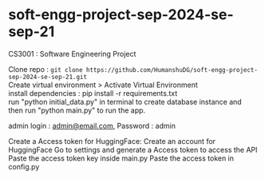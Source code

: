 # soft-engg-project-sep-2024-se-sep-21

CS3001 : Software Engineering Project

Clone repo : `git clone https://github.com/HumanshuDG/soft-engg-project-sep-2024-se-sep-21.git` <br>
Create virtual environment > Activate Virtual Environment <br>
install dependencies : pip install -r requirements.txt <br>
run "python initial_data.py" in terminal to create database instance and <br>
then run "python main.py" to run the app.

admin login : admin@email.com, Password : admin

Create a Access token for HuggingFace:
Create an account for HuggingFace
Go to settings and generate a Access token to access the API
Paste the access token key inside main.py
Paste the access token in config.py
